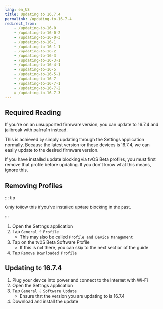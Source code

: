 ```yaml
---
lang: en_US
title: Updating to 16.7.4
permalink: /updating-to-16-7-4
redirect_from:
    - /updating-to-16-0
    - /updating-to-16-0-2
    - /updating-to-16-0-3
    - /updating-to-16-1
    - /updating-to-16-1-1
    - /updating-to-16-2
    - /updating-to-16-3
    - /updating-to-16-3-1
    - /updating-to-16-4-1
    - /updating-to-16-5
    - /updating-to-16-5-1
    - /updating-to-16-7
    - /updating-to-16-7-1
    - /updating-to-16-7-2
    = /updating-to-16-7-3
---
```


## Required Reading

If you're on an unsupported firmware version, you can update to 16.7.4 and jailbreak with palera1n instead.

This is achieved by simply updating through the Settings application normally. Because the latest version for these devices is 16.7.4, we can easily update to the desired firmware version.

If you have installed update blocking via tvOS Beta profiles, you must first remove that profile before updating. If you don't know what this means, ignore this.

## Removing Profiles

::: tip

Only follow this if you've installed update blocking in the past.

:::

1. Open the Settings application
1. Tap `General` -> `Profile`
    - This may also be called `Profile and Device Management`
1. Tap on the tvOS Beta Software Profile
    - If this is not there, you can skip to the next section of the guide
1. Tap `Remove Downloaded Profile`

## Updating to 16.7.4

1. Plug your device into power and connect to the Internet with Wi-Fi
1. Open the Settings application
1. Tap `General` -> `Software Update`
    - Ensure that the version you are updating to is 16.7.4
1. Download and install the update
